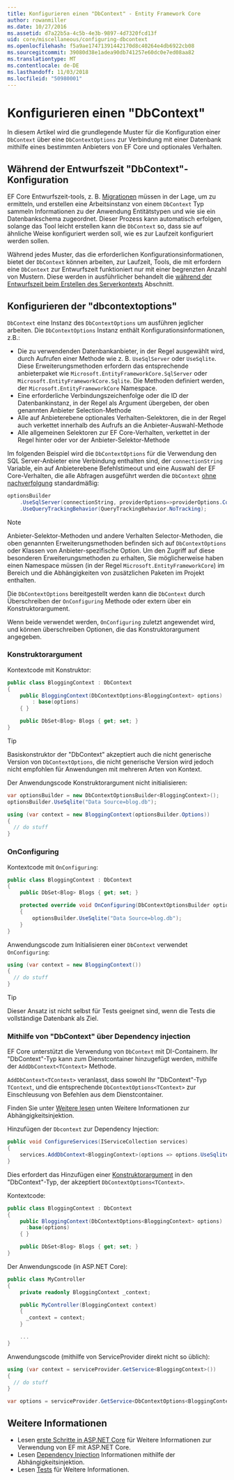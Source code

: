 ```yaml
---
title: Konfigurieren einen "DbContext" - Entity Framework Core
author: rowanmiller
ms.date: 10/27/2016
ms.assetid: d7a22b5a-4c5b-4e3b-9897-4d7320fcd13f
uid: core/miscellaneous/configuring-dbcontext
ms.openlocfilehash: f5a9ae17471391442170d8c40264e4db6922cb08
ms.sourcegitcommit: 39080d38e1adea90db741257e60dc0e7ed08aa82
ms.translationtype: MT
ms.contentlocale: de-DE
ms.lasthandoff: 11/03/2018
ms.locfileid: "50980001"
---
```

# <a name="configuring-a-dbcontext"></a>Konfigurieren einen "DbContext"

In diesem Artikel wird die grundlegende Muster für die Konfiguration einer `DbContext` über eine `DbContextOptions` zur Verbindung mit einer Datenbank mithilfe eines bestimmten Anbieters von EF Core und optionales Verhalten.

## <a name="design-time-dbcontext-configuration"></a>Während der Entwurfszeit "DbContext"-Konfiguration

EF Core Entwurfszeit-tools, z. B. [Migrationen](xref:core/managing-schemas/migrations/index) müssen in der Lage, um zu ermitteln, und erstellen eine Arbeitsinstanz von einem `DbContext` Typ sammeln Informationen zu der Anwendung Entitätstypen und wie sie ein Datenbankschema zugeordnet. Dieser Prozess kann automatisch erfolgen, solange das Tool leicht erstellen kann die `DbContext` so, dass sie auf ähnliche Weise konfiguriert werden soll, wie es zur Laufzeit konfiguriert werden sollen.

Während jedes Muster, das die erforderlichen Konfigurationsinformationen, bietet der `DbContext` können arbeiten, zur Laufzeit, Tools, die mit erfordern eine `DbContext` zur Entwurfszeit funktioniert nur mit einer begrenzten Anzahl von Mustern. Diese werden in ausführlicher behandelt die [während der Entwurfszeit beim Erstellen des Serverkontexts](xref:core/miscellaneous/cli/dbcontext-creation) Abschnitt.

## <a name="configuring-dbcontextoptions"></a>Konfigurieren der "dbcontextoptions"

`DbContext` eine Instanz des `DbContextOptions` um ausführen jeglicher arbeiten. Die `DbContextOptions` Instanz enthält Konfigurationsinformationen, z.B.:

- Die zu verwendenden Datenbankanbieter, in der Regel ausgewählt wird, durch Aufrufen einer Methode wie z. B. `UseSqlServer` oder `UseSqlite`. Diese Erweiterungsmethoden erfordern das entsprechende anbieterpaket wie `Microsoft.EntityFrameworkCore.SqlServer` oder `Microsoft.EntityFrameworkCore.Sqlite`. Die Methoden definiert werden, der `Microsoft.EntityFrameworkCore` Namespace.
- Eine erforderliche Verbindungszeichenfolge oder die ID der Datenbankinstanz, in der Regel als Argument übergeben, der oben genannten Anbieter Selection-Methode
- Alle auf Anbieterebene optionales Verhalten-Selektoren, die in der Regel auch verkettet innerhalb des Aufrufs an die Anbieter-Auswahl-Methode
- Alle allgemeinen Selektoren zur EF Core-Verhalten, verkettet in der Regel hinter oder vor der Anbieter-Selektor-Methode

Im folgenden Beispiel wird die `DbContextOptions` für die Verwendung den SQL Server-Anbieter eine Verbindung enthalten sind, der `connectionString` Variable, ein auf Anbieterebene Befehlstimeout und eine Auswahl der EF Core-Verhalten, die alle Abfragen ausgeführt werden die `DbContext` [ohne nachverfolgung](xref:core/querying/tracking#no-tracking-queries) standardmäßig:

``` csharp
optionsBuilder
    .UseSqlServer(connectionString, providerOptions=>providerOptions.CommandTimeout(60))
    .UseQueryTrackingBehavior(QueryTrackingBehavior.NoTracking);
```

> [!NOTE]  
> Anbieter-Selektor-Methoden und andere Verhalten Selector-Methoden, die oben genannten Erweiterungsmethoden befinden sich auf `DbContextOptions` oder Klassen von Anbieter-spezifische Option. Um den Zugriff auf diese besonderen Erweiterungsmethoden zu erhalten, Sie möglicherweise haben einen Namespace müssen (in der Regel `Microsoft.EntityFrameworkCore`) im Bereich und die Abhängigkeiten von zusätzlichen Paketen im Projekt enthalten.

Die `DbContextOptions` bereitgestellt werden kann die `DbContext` durch Überschreiben der `OnConfiguring` Methode oder extern über ein Konstruktorargument.

Wenn beide verwendet werden, `OnConfiguring` zuletzt angewendet wird, und können überschreiben Optionen, die das Konstruktorargument angegeben.

### <a name="constructor-argument"></a>Konstruktorargument

Kontextcode mit Konstruktor:

``` csharp
public class BloggingContext : DbContext
{
    public BloggingContext(DbContextOptions<BloggingContext> options)
        : base(options)
    { }

    public DbSet<Blog> Blogs { get; set; }
}
```

> [!TIP]  
> Basiskonstruktor der "DbContext" akzeptiert auch die nicht generische Version von `DbContextOptions`, die nicht generische Version wird jedoch nicht empfohlen für Anwendungen mit mehreren Arten von Kontext.

Der Anwendungscode Konstruktorargument nicht initialisieren:

``` csharp
var optionsBuilder = new DbContextOptionsBuilder<BloggingContext>();
optionsBuilder.UseSqlite("Data Source=blog.db");

using (var context = new BloggingContext(optionsBuilder.Options))
{
  // do stuff
}
```

### <a name="onconfiguring"></a>OnConfiguring

Kontextcode mit `OnConfiguring`:

``` csharp
public class BloggingContext : DbContext
{
    public DbSet<Blog> Blogs { get; set; }

    protected override void OnConfiguring(DbContextOptionsBuilder optionsBuilder)
    {
        optionsBuilder.UseSqlite("Data Source=blog.db");
    }
}
```

Anwendungscode zum Initialisieren einer `DbContext` verwendet `OnConfiguring`:

``` csharp
using (var context = new BloggingContext())
{
  // do stuff
}
```

> [!TIP]
> Dieser Ansatz ist nicht selbst für Tests geeignet sind, wenn die Tests die vollständige Datenbank als Ziel.

### <a name="using-dbcontext-with-dependency-injection"></a>Mithilfe von "DbContext" über Dependency injection

EF Core unterstützt die Verwendung von `DbContext` mit DI-Containern. Ihr "DbContext"-Typ kann zum Dienstcontainer hinzugefügt werden, mithilfe der `AddDbContext<TContext>` Methode.

`AddDbContext<TContext>` veranlasst, dass sowohl Ihr "DbContext"-Typ `TContext`, und die entsprechende `DbContextOptions<TContext>` zur Einschleusung von Befehlen aus dem Dienstcontainer.

Finden Sie unter [Weitere lesen](#more-reading) unten Weitere Informationen zur Abhängigkeitsinjektion.

Hinzufügen der `Dbcontext` zur Dependency Injection:

``` csharp
public void ConfigureServices(IServiceCollection services)
{
    services.AddDbContext<BloggingContext>(options => options.UseSqlite("Data Source=blog.db"));
}
```

Dies erfordert das Hinzufügen einer [Konstruktorargument](#constructor-argument) in den "DbContext"-Typ, der akzeptiert `DbContextOptions<TContext>`.

Kontextcode:

``` csharp
public class BloggingContext : DbContext
{
    public BloggingContext(DbContextOptions<BloggingContext> options)
      :base(options)
    { }

    public DbSet<Blog> Blogs { get; set; }
}
```

Der Anwendungscode (in ASP.NET Core):

``` csharp
public class MyController
{
    private readonly BloggingContext _context;

    public MyController(BloggingContext context)
    {
      _context = context;
    }

    ...
}
```

Anwendungscode (mithilfe von ServiceProvider direkt nicht so üblich):

``` csharp
using (var context = serviceProvider.GetService<BloggingContext>())
{
  // do stuff
}

var options = serviceProvider.GetService<DbContextOptions<BloggingContext>>();
```

## <a name="more-reading"></a>Weitere Informationen

* Lesen [erste Schritte in ASP.NET Core](../get-started/aspnetcore/index.md) für Weitere Informationen zur Verwendung von EF mit ASP.NET Core.
* Lesen [Dependency Injection](https://docs.microsoft.com/aspnet/core/fundamentals/dependency-injection) Informationen mithilfe der Abhängigkeitsinjektion.
* Lesen [Tests](testing/index.md) für Weitere Informationen.
